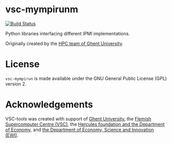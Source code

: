 # vsc-mympirunm

[![Build Status](https://jenkins1.ugent.be/job/vsc-mympirun/badge/icon)](https://jenkins1.ugent.be/job/vsc-mympirun/)

Python libraries interfacing different IPMI implementations.

Originally created by the [HPC team of Ghent University](http://ugent.be/hpc).

# License

`vsc-mympirun` is made available under the GNU General Public License
(GPL) version 2.

# Acknowledgements
VSC-tools was created with support of [Ghent University](http://www.ugent.be/en),
the [Flemish Supercomputer Centre (VSC)](https://vscentrum.be/nl/en),
the [Hercules foundation and the Department of Economy](http://www.herculesstichting.be/in_English),
and [the Department of Economy, Science and Innovation (EWI)](http://www.ewi-vlaanderen.be/en).
